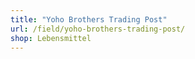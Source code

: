 ```yaml
---
title: "Yoho Brothers Trading Post"
url: /field/yoho-brothers-trading-post/
shop: Lebensmittel
---
```

